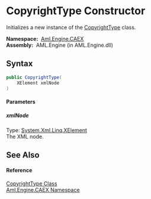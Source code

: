 CopyrightType Constructor
=========================
Initializes a new instance of the [CopyrightType][1] class.

  **Namespace:**  [Aml.Engine.CAEX][2]  
  **Assembly:**  AML.Engine (in AML.Engine.dll)

Syntax
------

```csharp
public CopyrightType(
	XElement xmlNode
)
```

#### Parameters

##### *xmlNode*
Type: [System.Xml.Linq.XElement][3]  
The XML node.


See Also
--------

#### Reference
[CopyrightType Class][1]  
[Aml.Engine.CAEX Namespace][2]  

[1]: README.md
[2]: ../README.md
[3]: https://docs.microsoft.com/dotnet/api/system.xml.linq.xelement
[4]: https://www.automationml.org
[5]: ../../icons/logoShade.png